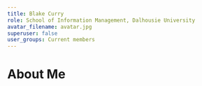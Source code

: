 ```yaml
---
title: Blake Curry
role: School of Information Management, Dalhousie University
avatar_filename: avatar.jpg
superuser: false
user_groups: Current members
---
```


# About Me